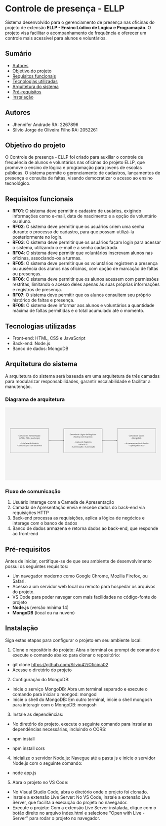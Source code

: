 ﻿# Controle de presença - ELLP

Sistema desenvolvido para o gerenciamento de presença nas oficinas do projeto de extensão **ELLP - Ensino Lúdico de Lógica e Programação**. O projeto visa facilitar o acompanhamento de frequência e oferecer um controle mais acessível para alunos e voluntários.

## Sumário
- [Autores](#autores)
- [Objetivo do projeto](#objetivo-do-projeto)
- [Requisitos funcionais](#requisitos-funcionais)
- [Tecnologias utilizadas](#tecnologias-utilizadas)
- [Arquitetura do sistema](#arquitetura-do-sistema)
- [Pré-requisitos](#pré-requisitos)
- [Instalação](#instalação)

## Autores

* Jhennifer Andrade RA: 2267896
* Silvio Jorge de Oliveira Filho RA: 2052261

## Objetivo do projeto

O Controle de presença - ELLP foi criado para auxiliar o controle de frequência de alunos e voluntários nas oficinas do projeto ELLP, que promove o ensino de lógica e programação para jovens de escolas públicas. O sistema permite o gerenciamento de cadastros, lançamentos de presença e consulta de faltas, visando democratizar o acesso ao ensino tecnológico.

## Requisitos funcionais

- **RF01**: O sistema deve permitir o cadastro de usuários, exigindo informações como e-mail, data de nascimento e a opção de voluntário ou aluno.
- **RF02**: O sistema deve permitir que os usuários criem uma senha durante o processo de cadastro, para que possam utilizá-la posteriormente no login.
- **RF03**: O sistema deve permitir que os usuários façam login para acessar o sistema, utilizando o e-mail e a senha cadastrada.
- **RF04**: O sistema deve permitir que voluntários inscrevam alunos nas oficinas, associando-os a turmas.
- **RF05**: O sistema deve permitir que os voluntários registrem a presença ou ausência dos alunos nas oficinas, com opção de marcação de faltas ou presenças.
- **RF06**: O sistema deve permitir que os alunos acessem com permissões restritas, limitando o acesso deles apenas às suas próprias informações e registros de presença.
- **RF07**: O sistema deve permitir que os alunos consultem seu próprio histórico de faltas e presença.
- **RF08**: O sistema deve informar aos alunos e voluntários a quantidade máxima de faltas permitidas e o total acumulado até o momento.

## Tecnologias utilizadas

- Front-end: HTML, CSS e JavaScript
- Back-end: Node.js 
- Banco de dados: MongoDB

## Arquitetura do sistema

A arquitetura do sistema será baseada em uma arquitetura de três camadas para modularizar responsabilidades, garantir escalabilidade e facilitar a manutenção.

### Diagrama de arquitetura

![Diagrama de Arquitetura](docs/diagramas/Diagrama%20de%20Arquitetura.jpg)

### Fluxo de comunicação

1. Usuário interage com a Camada de Apresentação
2. Camada de Apresentação envia e recebe dados do back-end via requisições HTTP
3. Back-end processa as requisições, aplica a lógica de negócios e interage com o banco de dados
4. Banco de dados armazena e retorna dados ao back-end, que responde ao front-end


## Pré-requisitos

Antes de iniciar, certifique-se de que seu ambiente de desenvolvimento possui os seguintes requisitos:

- Um navegador moderno como Google Chrome, Mozilla Firefox, ou Safari.
- Acesso a um servidor web local ou remoto para hospedar os arquivos do projeto.
- VS Code para poder navegar com mais facilidades no código-fonte do projeto
- **Node.js** (versão mínima 14)
- **MongoDB** (local ou na nuvem)

## Instalação

Siga estas etapas para configurar o projeto em seu ambiente local:

1. Clone o repositório do projeto: Abra o terminal ou prompt de comando e execute o comando abaixo para clonar o repositório:

- git clone https://github.com/Silvio42/Oficina02
- Acesse o diretório do projeto

2. Configuração do MongoDB:

- Inicie o serviço MongoDB: Abra um terminal separado e execute o comando para iniciar o mongod: mongod
- Inicie o shell do MongoDB: Em outro terminal, inicie o shell mongosh para interagir com o MongoDB: mongosh

3. Instale as dependências:

- No diretório do projeto, execute o seguinte comando para instalar as dependências necessárias, incluindo o CORS:

- npm install
- npm install cors

4. Inicialize o servidor Node.js: Navegue até a pasta js e inicie o servidor Node.js com o seguinte comando:

- node app.js

5. Abra o projeto no VS Code: 

- No Visual Studio Code, abra o diretório onde o projeto foi clonado.
- Instale a extensão Live Server: No VS Code, instale a extensão Live Server, que facilita a execução do projeto no navegador.
- Execute o projeto: Com a extensão Live Server instalada, clique com o botão direito no arquivo index.html e selecione "Open with Live - Server" para rodar o projeto no navegador.




